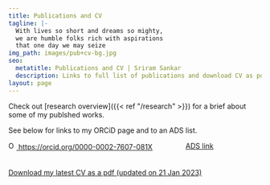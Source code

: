 ```yaml
---
title: Publications and CV
tagline: |-
  With lives so short and dreams so mighty,
  we are humble folks rich with aspirations
  that one day we may seize
img_path: images/pub+cv-bg.jpg
seo:
  metatitle: Publications and CV | Sriram Sankar
  description: Links to full list of publications and download CV as pdf 
layout: page
---
```


Check out [research overview]({{< ref "/research" >}}) for a brief about some of my publshed works. 

See below for links to my ORCiD page and to an ADS list. 

<div style="padding-bottom:20px;">
<div style="width: 70%; float:left">
<a href=" https://orcid.org/0000-0002-7607-081X ">
<img alt="ORCID logo" src="https://info.orcid.org/wp-content/uploads/2019/11/orcid_16x16.png" width="16" height="16" />
  https://orcid.org/0000-0002-7607-081X 
</a>
</div>
<div style="width: 30%; float:right">
<a href="https://ui.adsabs.harvard.edu/search/q=docs(29fedbfddfa601303a88e5815bb403a0)&sort=date%20desc%2C%20bibcode%20desc&p_=0"> ADS link 
</a>
</div>
<div style="clear: both;"></div>
</div>


[Download my latest CV as a pdf (updated on 21 Jan 2023)](/ssankar_jan2023_cv.pdf)
